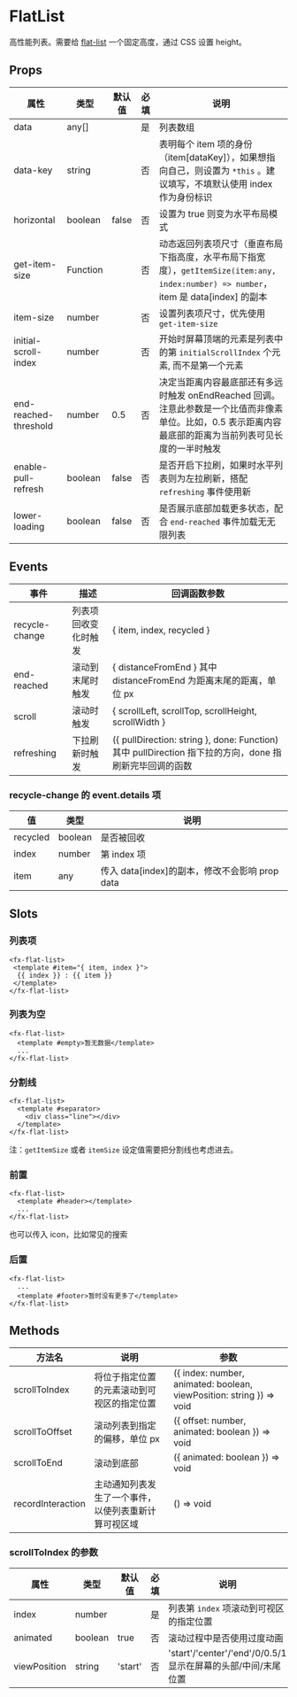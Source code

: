# FlatList

高性能列表。需要给 [flat-list](./README.FlatList.md) 一个固定高度，通过 CSS 设置 height。

## Props

| 属性                  | 类型     | 默认值 | 必填 | 说明                                                                                                                                                     |
| --------------------- | -------- | ------ | ---- | -------------------------------------------------------------------------------------------------------------------------------------------------------- |
| data                  | any[]    |        | 是   | 列表数组                                                                                                                                                 |
| data-key              | string   |        | 否   | 表明每个 item 项的身份（item[dataKey]），如果想指向自己，则设置为 `*this` 。建议填写，不填默认使用 index 作为身份标识                                    |
| horizontal            | boolean  | false  | 否   | 设置为 true 则变为水平布局模式                                                                                                                           |
| get-item-size         | Function |        | 否   | 动态返回列表项尺寸（垂直布局下指高度，水平布局下指宽度），`getItemSize(item:any, index:number) => number`，item 是 data[index] 的副本                    |
| item-size             | number   |        | 否   | 设置列表项尺寸，优先使用 `get-item-size`                                                                                                                 |
| initial-scroll-index  | number   |        | 否   | 开始时屏幕顶端的元素是列表中的第 `initialScrollIndex` 个元素, 而不是第一个元素                                                                           |
| end-reached-threshold | number   | 0.5    | 否   | 决定当距离内容最底部还有多远时触发 onEndReached 回调。注意此参数是一个比值而非像素单位。比如，0.5 表示距离内容最底部的距离为当前列表可见长度的一半时触发 |
| enable-pull-refresh   | boolean  | false  | 否   | 是否开启下拉刷，如果时水平列表则为左拉刷新，搭配 `refreshing` 事件使用新                                                                                 |
| lower-loading         | boolean  | false  | 否   | 是否展示底部加载更多状态，配合 `end-reached` 事件加载无无限列表                                                                                          |

## Events

| 事件           | 描述                 | 回调函数参数                                                                                           |
| -------------- | -------------------- | ------------------------------------------------------------------------------------------------------ |
| recycle-change | 列表项回收变化时触发 | { item, index, recycled }                                                                              |
| end-reached    | 滚动到末尾时触发     | { distanceFromEnd } 其中 distanceFromEnd 为距离末尾的距离，单位 px                                     |
| scroll         | 滚动时触发           | { scrollLeft, scrollTop, scrollHeight, scrollWidth }                                                   |
| refreshing     | 下拉刷新时触发       | ({ pullDirection: string }, done: Function) 其中 pullDirection 指下拉的方向，done 指刷新完毕回调的函数 |

### recycle-change 的 event.details 项

| 值       | 类型    | 说明                                           |
| -------- | ------- | ---------------------------------------------- |
| recycled | boolean | 是否被回收                                     |
| index    | number  | 第 index 项                                    |
| item     | any     | 传入 data[index]的副本，修改不会影响 prop data |

## Slots

### 列表项

```
<fx-flat-list>
 <template #item="{ item, index }">
  {{ index }} : {{ item }}
 </template>
</fx-flat-list>
```

### 列表为空

```
<fx-flat-list>
  <template #empty>暂无数据</template>
  ...
</fx-flat-list>
```

### 分割线

```
<fx-flat-list>
  <template #separator>
    <div class="line"></div>
  </template>
</fx-flat-list>
```

注：`getItemSize` 或者 `itemSize` 设定值需要把分割线也考虑进去。

### 前置

```
<fx-flat-list>
  <template #header></template>
  ...
</fx-flat-list>
```

也可以传入 icon，比如常见的搜索

### 后置

```
<fx-flat-list>
  ...
  <template #footer>暂时没有更多了</template>
</fx-flat-list>
```

## Methods

| 方法名            | 说明                                                 | 参数                                                                 |
| ----------------- | ---------------------------------------------------- | -------------------------------------------------------------------- |
| scrollToIndex     | 将位于指定位置的元素滚动到可视区的指定位置           | ({ index: number, animated: boolean, viewPosition: string }) => void |
| scrollToOffset    | 滚动列表到指定的偏移，单位 px                        | ({ offset: number, animated: boolean }) => void                      |
| scrollToEnd       | 滚动到底部                                           | ({ animated: boolean }) => void                                      |
| recordInteraction | 主动通知列表发生了一个事件，以使列表重新计算可视区域 | () => void                                                           |

### scrollToIndex 的参数

| 属性         | 类型    | 默认值  | 必填 | 说明                                                          |
| ------------ | ------- | ------- | ---- | ------------------------------------------------------------- |
| index        | number  |         | 是   | 列表第 `index` 项滚动到可视区的指定位置                       |
| animated     | boolean | true    | 否   | 滚动过程中是否使用过度动画                                    |
| viewPosition | string  | 'start' | 否   | 'start'/'center'/'end'/0/0.5/1 显示在屏幕的头部/中间/末尾位置 |

